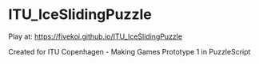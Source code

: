 # ITU_IceSlidingPuzzle
Play at: https://fivekoi.github.io/ITU_IceSlidingPuzzle

Created for ITU Copenhagen - Making Games Prototype 1 in PuzzleScript
